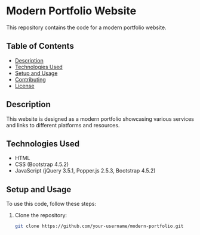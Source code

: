 # Modern Portfolio Website

This repository contains the code for a modern portfolio website.

## Table of Contents

- [Description](#description)
- [Technologies Used](#technologies-used)
- [Setup and Usage](#setup-and-usage)
- [Contributing](#contributing)
- [License](#license)

## Description

This website is designed as a modern portfolio showcasing various services and links to different platforms and resources.

## Technologies Used

- HTML
- CSS (Bootstrap 4.5.2)
- JavaScript (jQuery 3.5.1, Popper.js 2.5.3, Bootstrap 4.5.2)

## Setup and Usage

To use this code, follow these steps:

1. Clone the repository:

   ```bash
   git clone https://github.com/your-username/modern-portfolio.git
